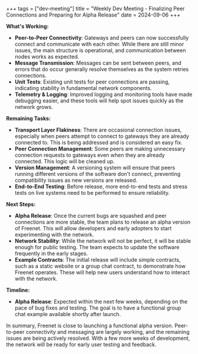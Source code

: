 +++
tags = ["dev-meeting"]
title = "Weekly Dev Meeting - Finalizing Peer Connections and Preparing for Alpha Release" 
date = 2024-09-06
+++

**What's Working:**

- **Peer-to-Peer Connectivity**: Gateways and peers can now successfully connect and communicate
  with each other. While there are still minor issues, the main structure is operational, and
  communication between nodes works as expected.
- **Message Transmission**: Messages can be sent between peers, and errors that do occur generally
  resolve themselves as the system retries connections.
- **Unit Tests**: Existing unit tests for peer connections are passing, indicating stability in
  fundamental network components.
- **Telemetry & Logging**: Improved logging and monitoring tools have made debugging easier, and
  these tools will help spot issues quickly as the network grows.

**Remaining Tasks:**

- **Transport Layer Flakiness**: There are occasional connection issues, especially when peers
  attempt to connect to gateways they are already connected to. This is being addressed and is
  considered an easy fix.
- **Peer Connection Management**: Some peers are making unnecessary connection requests to gateways
  even when they are already connected. This logic will be cleaned up.
- **Version Management**: A versioning system will ensure that peers running different versions of
  the software don't connect, preventing compatibility issues as new versions are released.
- **End-to-End Testing**: Before release, more end-to-end tests and stress tests on live systems
  need to be performed to ensure reliability.

**Next Steps:**

- **Alpha Release**: Once the current bugs are squashed and peer connections are more stable, the
  team plans to release an alpha version of Freenet. This will allow developers and early adopters
  to start experimenting with the network.
- **Network Stability**: While the network will not be perfect, it will be stable enough for public
  testing. The team expects to update the software frequently in the early stages.
- **Example Contracts**: The initial release will include simple contracts, such as a static website
  or a group chat contract, to demonstrate how Freenet operates. These will help new users
  understand how to interact with the network.

**Timeline:**

- **Alpha Release**: Expected within the next few weeks, depending on the pace of bug fixes and
  testing. The goal is to have a functional group chat example available shortly after launch.

In summary, Freenet is close to launching a functional alpha version. Peer-to-peer connectivity and
messaging are largely working, and the remaining issues are being actively resolved. With a few more
weeks of development, the network will be ready for early user testing and feedback.
